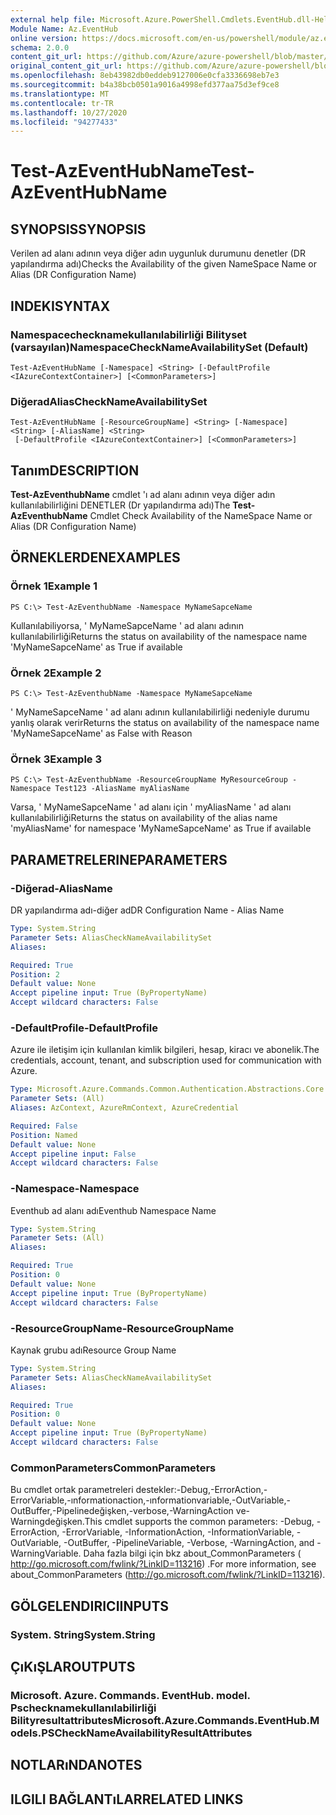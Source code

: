 ```yaml
---
external help file: Microsoft.Azure.PowerShell.Cmdlets.EventHub.dll-Help.xml
Module Name: Az.EventHub
online version: https://docs.microsoft.com/en-us/powershell/module/az.eventhub/test-azeventhubname
schema: 2.0.0
content_git_url: https://github.com/Azure/azure-powershell/blob/master/src/EventHub/EventHub/help/Test-AzEventHubName.md
original_content_git_url: https://github.com/Azure/azure-powershell/blob/master/src/EventHub/EventHub/help/Test-AzEventHubName.md
ms.openlocfilehash: 8eb43982db0eddeb9127006e0cfa3336698eb7e3
ms.sourcegitcommit: b4a38bcb0501a9016a4998efd377aa75d3ef9ce8
ms.translationtype: MT
ms.contentlocale: tr-TR
ms.lasthandoff: 10/27/2020
ms.locfileid: "94277433"
---
```

# <span data-ttu-id="0c050-101">Test-AzEventHubName</span><span class="sxs-lookup"><span data-stu-id="0c050-101">Test-AzEventHubName</span></span>

## <span data-ttu-id="0c050-102">SYNOPSIS</span><span class="sxs-lookup"><span data-stu-id="0c050-102">SYNOPSIS</span></span>
<span data-ttu-id="0c050-103">Verilen ad alanı adının veya diğer adın uygunluk durumunu denetler (DR yapılandırma adı)</span><span class="sxs-lookup"><span data-stu-id="0c050-103">Checks the Availability of the given NameSpace Name or Alias (DR Configuration Name)</span></span>

## <span data-ttu-id="0c050-104">INDEKI</span><span class="sxs-lookup"><span data-stu-id="0c050-104">SYNTAX</span></span>

### <span data-ttu-id="0c050-105">Namespacechecknamekullanılabilirliği Bilityset (varsayılan)</span><span class="sxs-lookup"><span data-stu-id="0c050-105">NamespaceCheckNameAvailabilitySet (Default)</span></span>
```
Test-AzEventHubName [-Namespace] <String> [-DefaultProfile <IAzureContextContainer>] [<CommonParameters>]
```

### <span data-ttu-id="0c050-106">Diğerad</span><span class="sxs-lookup"><span data-stu-id="0c050-106">AliasCheckNameAvailabilitySet</span></span>
```
Test-AzEventHubName [-ResourceGroupName] <String> [-Namespace] <String> [-AliasName] <String>
 [-DefaultProfile <IAzureContextContainer>] [<CommonParameters>]
```

## <span data-ttu-id="0c050-107">Tanım</span><span class="sxs-lookup"><span data-stu-id="0c050-107">DESCRIPTION</span></span>
<span data-ttu-id="0c050-108">**Test-AzEventhubName** cmdlet 'ı ad alanı adının veya diğer adın kullanılabilirliğini DENETLER (Dr yapılandırma adı)</span><span class="sxs-lookup"><span data-stu-id="0c050-108">The **Test-AzEventhubName** Cmdlet Check Availability of the NameSpace Name or Alias (DR Configuration Name)</span></span>

## <span data-ttu-id="0c050-109">ÖRNEKLERDEN</span><span class="sxs-lookup"><span data-stu-id="0c050-109">EXAMPLES</span></span>

### <span data-ttu-id="0c050-110">Örnek 1</span><span class="sxs-lookup"><span data-stu-id="0c050-110">Example 1</span></span>
```
PS C:\> Test-AzEventhubName -Namespace MyNameSapceName
```

<span data-ttu-id="0c050-111">Kullanılabiliyorsa, ' MyNameSapceName ' ad alanı adının kullanılabilirliği</span><span class="sxs-lookup"><span data-stu-id="0c050-111">Returns the status on availability of the namespace name 'MyNameSapceName' as True if available</span></span>

### <span data-ttu-id="0c050-112">Örnek 2</span><span class="sxs-lookup"><span data-stu-id="0c050-112">Example 2</span></span>
```
PS C:\> Test-AzEventhubName -Namespace MyNameSapceName
```

<span data-ttu-id="0c050-113">' MyNameSapceName ' ad alanı adının kullanılabilirliği nedeniyle durumu yanlış olarak verir</span><span class="sxs-lookup"><span data-stu-id="0c050-113">Returns the status on availability of the namespace name 'MyNameSapceName' as False with Reason</span></span>

### <span data-ttu-id="0c050-114">Örnek 3</span><span class="sxs-lookup"><span data-stu-id="0c050-114">Example 3</span></span>
```
PS C:\> Test-AzEventhubName -ResourceGroupName MyResourceGroup -Namespace Test123 -AliasName myAliasName
```

<span data-ttu-id="0c050-115">Varsa, ' MyNameSapceName ' ad alanı için ' myAliasName ' ad alanı kullanılabilirliği</span><span class="sxs-lookup"><span data-stu-id="0c050-115">Returns the status on availability of the alias name 'myAliasName' for namespace 'MyNameSapceName' as True if available</span></span>

## <span data-ttu-id="0c050-116">PARAMETRELERINE</span><span class="sxs-lookup"><span data-stu-id="0c050-116">PARAMETERS</span></span>

### <span data-ttu-id="0c050-117">-Diğerad</span><span class="sxs-lookup"><span data-stu-id="0c050-117">-AliasName</span></span>
<span data-ttu-id="0c050-118">DR yapılandırma adı-diğer ad</span><span class="sxs-lookup"><span data-stu-id="0c050-118">DR Configuration Name - Alias Name</span></span>

```yaml
Type: System.String
Parameter Sets: AliasCheckNameAvailabilitySet
Aliases:

Required: True
Position: 2
Default value: None
Accept pipeline input: True (ByPropertyName)
Accept wildcard characters: False
```

### <span data-ttu-id="0c050-119">-DefaultProfile</span><span class="sxs-lookup"><span data-stu-id="0c050-119">-DefaultProfile</span></span>
<span data-ttu-id="0c050-120">Azure ile iletişim için kullanılan kimlik bilgileri, hesap, kiracı ve abonelik.</span><span class="sxs-lookup"><span data-stu-id="0c050-120">The credentials, account, tenant, and subscription used for communication with Azure.</span></span>

```yaml
Type: Microsoft.Azure.Commands.Common.Authentication.Abstractions.Core.IAzureContextContainer
Parameter Sets: (All)
Aliases: AzContext, AzureRmContext, AzureCredential

Required: False
Position: Named
Default value: None
Accept pipeline input: False
Accept wildcard characters: False
```

### <span data-ttu-id="0c050-121">-Namespace</span><span class="sxs-lookup"><span data-stu-id="0c050-121">-Namespace</span></span>
<span data-ttu-id="0c050-122">Eventhub ad alanı adı</span><span class="sxs-lookup"><span data-stu-id="0c050-122">Eventhub Namespace Name</span></span>

```yaml
Type: System.String
Parameter Sets: (All)
Aliases:

Required: True
Position: 0
Default value: None
Accept pipeline input: True (ByPropertyName)
Accept wildcard characters: False
```

### <span data-ttu-id="0c050-123">-ResourceGroupName</span><span class="sxs-lookup"><span data-stu-id="0c050-123">-ResourceGroupName</span></span>
<span data-ttu-id="0c050-124">Kaynak grubu adı</span><span class="sxs-lookup"><span data-stu-id="0c050-124">Resource Group Name</span></span>

```yaml
Type: System.String
Parameter Sets: AliasCheckNameAvailabilitySet
Aliases:

Required: True
Position: 0
Default value: None
Accept pipeline input: True (ByPropertyName)
Accept wildcard characters: False
```

### <span data-ttu-id="0c050-125">CommonParameters</span><span class="sxs-lookup"><span data-stu-id="0c050-125">CommonParameters</span></span>
<span data-ttu-id="0c050-126">Bu cmdlet ortak parametreleri destekler:-Debug,-ErrorAction,-ErrorVariable,-ınformationaction,-ınformationvariable,-OutVariable,-OutBuffer,-Pipelinedeğişken,-verbose,-WarningAction ve-Warningdeğişken.</span><span class="sxs-lookup"><span data-stu-id="0c050-126">This cmdlet supports the common parameters: -Debug, -ErrorAction, -ErrorVariable, -InformationAction, -InformationVariable, -OutVariable, -OutBuffer, -PipelineVariable, -Verbose, -WarningAction, and -WarningVariable.</span></span> <span data-ttu-id="0c050-127">Daha fazla bilgi için bkz about_CommonParameters ( http://go.microsoft.com/fwlink/?LinkID=113216) .</span><span class="sxs-lookup"><span data-stu-id="0c050-127">For more information, see about_CommonParameters (http://go.microsoft.com/fwlink/?LinkID=113216).</span></span>

## <span data-ttu-id="0c050-128">GÖLGELENDIRICI</span><span class="sxs-lookup"><span data-stu-id="0c050-128">INPUTS</span></span>

### <span data-ttu-id="0c050-129">System. String</span><span class="sxs-lookup"><span data-stu-id="0c050-129">System.String</span></span>

## <span data-ttu-id="0c050-130">ÇıKıŞLAR</span><span class="sxs-lookup"><span data-stu-id="0c050-130">OUTPUTS</span></span>

### <span data-ttu-id="0c050-131">Microsoft. Azure. Commands. EventHub. model. Pschecknamekullanılabilirliği Bilityresultattributes</span><span class="sxs-lookup"><span data-stu-id="0c050-131">Microsoft.Azure.Commands.EventHub.Models.PSCheckNameAvailabilityResultAttributes</span></span>

## <span data-ttu-id="0c050-132">NOTLARıNDA</span><span class="sxs-lookup"><span data-stu-id="0c050-132">NOTES</span></span>

## <span data-ttu-id="0c050-133">ILGILI BAĞLANTıLAR</span><span class="sxs-lookup"><span data-stu-id="0c050-133">RELATED LINKS</span></span>
